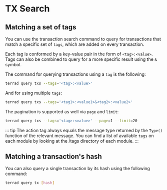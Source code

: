 # TX Search

## Matching a set of tags

You can use the transaction search command to query for transactions that match a specific set of `tags`, which are added on every transaction.

Each tag is conformed by a key-value pair in the form of `<tag>:<value>`. Tags can also be combined to query for a more specific result using the `&` symbol.

The command for querying transactions using a `tag` is the following:

```bash
terrad query txs --tags='<tag>:<value>'
```

And for using multiple `tags`:

```bash
terrad query txs --tags='<tag1>:<value1>&<tag2>:<value2>'
```

The pagination is supported as well via `page` and `limit`:

```bash
terrad query txs --tags='<tag>:<value>' --page=1 --limit=20
```

::: tip
The action tag always equals the message type returned by the `Type()` function of the relevant message.
You can find a list of available `tags` on each module by looking at the /tags directory of each module.
:::

## Matching a transaction's hash

You can also query a single transaction by its hash using the following command:

```bash
terrad query tx [hash]
```
